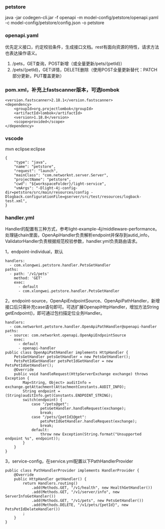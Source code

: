 ### petstore
java -jar codegen-cli.jar -f openapi -m model-config/petstore/openapi.yaml -c model-config/petstore/config.json -o petstore

### openapi.yaml
优先定义接口，约定校验条件，生成接口文档。rest有面向资源的特性，请求方法也表达操作语义。

1. /pets，GET查询，POST新增（或全量更新/pets/{petId}）
2. /pets/{petId}，GET详情，DELETE删除（使用POST全量更新替代：PATCH部分更新，PUT覆盖更新）

### pom.xml，补充上fastscanner版本，可选lombok
```
<version.fastscanner>2.18.1</version.fastscanner>
<dependency>
    <groupId>org.projectlombok</groupId>
    <artifactId>lombok</artifactId>
    <version>1.18.8</version>
    <scope>provided</scope>
</dependency>
```

### vscode
mvn eclipse:eclipse
```
{
    "type": "java",
    "name": "petstore",
    "request": "launch",
    "mainClass": "com.networknt.server.Server",
    "projectName": "petstore",
    "cwd": "${workspaceFolder}/light-service",
    "vmArgs": "-Dlight-4j-config-dir=petstore/src/main/resources/config -Dlogback.configurationFile=gserver/src/test/resources/logback-test.xml",
}
```

### handler.yml
Handler的配置有三种方式，参考light-example-4j/middleware-performance。处理链chain里面，OpenApiHandler负责解析endpoint并保存到autid_info，ValidatorHandler负责根据规范校验参数，handler.yml负责路由请求。

1，endpoint-individual，默认
```
handlers:
  - com.xlongwei.petstore.handler.PetsGetHandler
paths:
  - path: '/v1/pets'
    method: 'GET'
    exec:
      - default
      - com.xlongwei.petstore.handler.PetsGetHandler
```

2，endpoint-source，OpenApiEndpointSource、OpenApiPathHandler，新增接口后只需补充case语句即可。可选扩展OpenapiHttpHandler，增加方法String getEndpoint()，即可通过包扫描定位业务Handler。
```
handlers:
  - com.networknt.petstore.handler.OpenApiPathHandler@openapi-handler
paths:
  - source: com.networknt.openapi.OpenApiEndpointSource
    exec: 
      - default
      - openapi-handler
public class OpenApiPathHandler implements HttpHandler {
    PetsGetHandler petsGetHandler = new PetsGetHandler();
    PetsPetIdGetHandler petsPetIdGetHandler = new PetsPetIdGetHandler();
    @Override
    public void handleRequest(HttpServerExchange exchange) throws Exception {
        Map<String, Object> auditInfo = exchange.getAttachment(AttachmentConstants.AUDIT_INFO);
        String endpoint = (String)auditInfo.get(Constants.ENDPOINT_STRING);
        switch(endpoint) {
            case "/pets@get":
                petsGetHandler.handleRequest(exchange);
                break;
            case "/pets/{petId}@get":
                petsPetIdGetHandler.handleRequest(exchange);
                break;
            default:
                throw new Exception(String.format("Unsupported endpoint %s", endpoint));
        }
    }
}
```

3，service-config，在service.yml配置以下PathHandlerProvider
```
public class PathHandlerProvider implements HandlerProvider {
    @Override
    public HttpHandler getHandler() {
        return Handlers.routing()
            .add(Methods.GET, "/v1/health", new HealthGetHandler())
            .add(Methods.GET, "/v1/server/info", new ServerInfoGetHandler())
            .add(Methods.GET, "/v1/pets", new PetsGetHandler())
            .add(Methods.DELETE, "/v1/pets/{petId}", new PetsPetIdDeleteHandler())
        ;
    }
}
```
